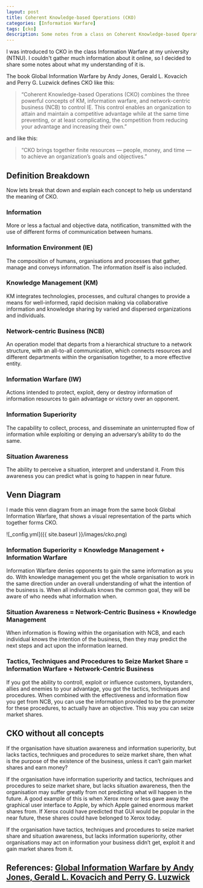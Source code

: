 ```yaml
---
layout: post
title: Coherent Knowledge-based Operations (CKO)
categories: [Information Warfare]
tags: [cko]
description: Some notes from a class on Coherent Knowledge-based Operations
---
```


I was introduced to CKO in the class Information Warfare at my university (NTNU). I couldn't gather much information about it online, so I decided to share some notes about what my understanding of it is.

The book  Global Information Warfare by Andy Jones, Gerald L. Kovacich and Perry G. Luzwick defines CKO like this:

> “Coherent Knowledge-based Operations (CKO) combines the three powerful concepts of KM, information warfare, and network-centric business (NCB) to control IE. This control enables an organization to attain and maintain a competitive advantage while at the same time preventing, or at least complicating, the competition from reducing your advantage and increasing their own.”

and like this:

> “CKO brings together finite resources — people, money, and time — to
achieve an organization’s goals and objectives.”

## Definition Breakdown
Now lets break that down and explain each concept to help us understand the meaning of CKO.

### Information
More or less a factual and objective data, notification, transmitted with the use of different forms of communication between humans.

### Information Environment  (IE)
The composition of humans, organisations and processes that gather, manage and conveys information. The information itself is also included.

### Knowledge Management (KM)
KM integrates technologies, processes, and cultural changes to provide a means for well-informed, rapid decision making via collaborative information and knowledge sharing by varied and dispersed organizations and individuals.

### Network-centric Business (NCB)
An operation model that departs from a hierarchical structure to a network structure, with an all-to-all communication, which connects resources and different departments within the organisation together, to a more effective entity.

### Information Warfare (IW)
Actions intended to protect, exploit, deny or destroy information of information resources to gain advantage or victory over an opponent.

### Information Superiority
The capability to collect, process, and disseminate an uninterrupted flow of information while exploiting or denying an adversary’s ability to do the same.

### Situation Awareness
The ability to perceive a situation, interpret  and understand it. From this awareness you can predict what is going to happen in near future.

## Venn Diagram
I made this venn diagram from an image from the same book Global Information Warfare, that shows a visual representation of the parts which together forms CKO.

![_config.yml]({{ site.baseurl }}/images/cko.png)

### Information Superiority = Knowledge Management + Information Warfare
Information Warfare denies opponents to gain the same information as you do. With knowledge management you get the whole organisation to work in the same direction under an overall understanding of what the intention of the business is.  When all individuals knows the common goal, they will be aware of who needs what information when.

### Situation Awareness = Network-Centric Business + Knowledge Management
When information is flowing within the organisation with NCB, and each individual knows the intention of the business, then they may predict the next steps and act upon the information learned.

### Tactics, Techniques and Procedures to Seize Market Share = Information Warfare + Network-Centric Business
If you got the ability to controll, exploit or influence customers, bystanders, allies and enemies to your advantage, you got the tactics, techniques and procedures. When combined with the effectiveness and information flow you get from NCB, you can use the information provided to be the promoter for these procedures, to actually have an objective. This way you can seize market shares.

## CKO without all concepts
If the organisation have situation awareness and information superiority, but lacks tactics, techniques and procedures to seize market share, then what is the purpose of the existence of the business, unless it can’t gain market shares and earn money?

If the organisation have information superiority and tactics, techniques and procedures to seize market share, but lacks situation awareness, then the organisation may suffer greatly from not predicting what will happen in the future. A good example of this is when Xerox more or less gave away the graphical user interface to Apple, by which Apple gained enormous market shares from. If Xerox could have predicted that GUI would be popular in the near future, these shares could have belonged to Xerox today.

If the organisation have tactics, techniques and procedures to seize market share and situation awareness, but lacks information superiority, other organisations may act on information your business didn’t get, exploit it and gain market shares from it.

## References: [Global Information Warfare by Andy Jones, Gerald L. Kovacich and Perry G. Luzwick](https://www.amazon.com/Global-Information-Warfare-Governments-Competitive/dp/0849311144/ref=pd_sbs_14_2?_encoding=UTF8&psc=1&refRID=H2CEH9B9NV8J8WBV9QR3)

